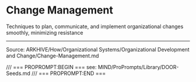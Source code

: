 # Change Management

Techniques to plan, communicate, and implement organizational changes smoothly, minimizing resistance

---
Source: ARKHIVE/How/Organizational Systems/Organizational Development and Change/Change-Management.md

/// === PROPROMPT:BEGIN ===
see: MIND/ProPrompts/Library/DOOR-Seeds.md
/// === PROPROMPT:END ===
